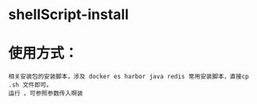 # shellScript-install

# 使用方式：
    相关安装包的安装脚本，涉及 docker es harbor java redis 常用安装脚本，直接cp .sh 文件即可。
    运行 。可参照参数传入啊装
